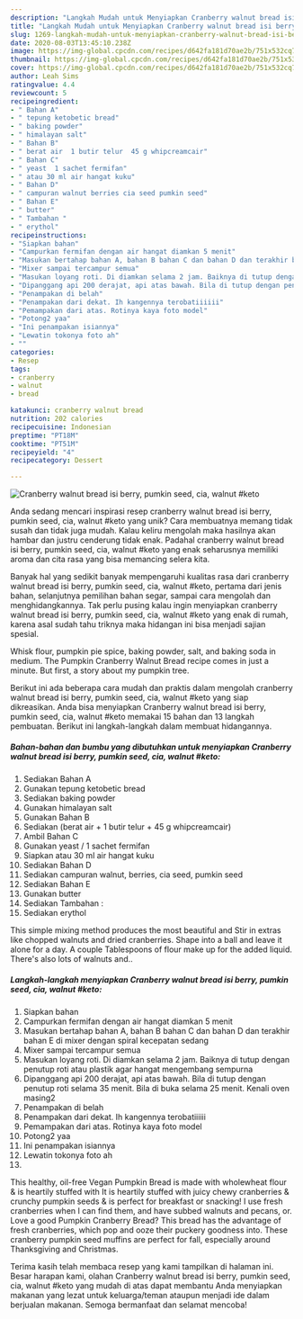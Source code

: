 ```yaml
---
description: "Langkah Mudah untuk Menyiapkan Cranberry walnut bread isi berry, pumkin seed, cia, walnut #keto Anti Gagal"
title: "Langkah Mudah untuk Menyiapkan Cranberry walnut bread isi berry, pumkin seed, cia, walnut #keto Anti Gagal"
slug: 1269-langkah-mudah-untuk-menyiapkan-cranberry-walnut-bread-isi-berry-pumkin-seed-cia-walnut-keto-anti-gagal
date: 2020-08-03T13:45:10.238Z
image: https://img-global.cpcdn.com/recipes/d642fa181d70ae2b/751x532cq70/cranberry-walnut-bread-isi-berry-pumkin-seed-cia-walnut-keto-foto-resep-utama.jpg
thumbnail: https://img-global.cpcdn.com/recipes/d642fa181d70ae2b/751x532cq70/cranberry-walnut-bread-isi-berry-pumkin-seed-cia-walnut-keto-foto-resep-utama.jpg
cover: https://img-global.cpcdn.com/recipes/d642fa181d70ae2b/751x532cq70/cranberry-walnut-bread-isi-berry-pumkin-seed-cia-walnut-keto-foto-resep-utama.jpg
author: Leah Sims
ratingvalue: 4.4
reviewcount: 5
recipeingredient:
- " Bahan A"
- " tepung ketobetic bread"
- " baking powder"
- " himalayan salt"
- " Bahan B"
- " berat air  1 butir telur  45 g whipcreamcair"
- " Bahan C"
- " yeast  1 sachet fermifan"
- " atau 30 ml air hangat kuku"
- " Bahan D"
- " campuran walnut berries cia seed pumkin seed"
- " Bahan E"
- " butter"
- " Tambahan "
- " erythol"
recipeinstructions:
- "Siapkan bahan"
- "Campurkan fermifan dengan air hangat diamkan 5 menit"
- "Masukan bertahap bahan A, bahan B bahan C dan bahan D dan terakhir bahan E di mixer dengan spiral kecepatan sedang"
- "Mixer sampai tercampur semua"
- "Masukan loyang roti. Di diamkan selama 2 jam. Baiknya di tutup dengan penutup roti atau plastik agar hangat mengembang sempurna"
- "Dipanggang api 200 derajat, api atas bawah. Bila di tutup dengan penutup roti selama 35 menit. Bila di buka selama 25 menit. Kenali oven masing2"
- "Penampakan di belah"
- "Penampakan dari dekat. Ih kangennya terobatiiiiii"
- "Pemampakan dari atas. Rotinya kaya foto model"
- "Potong2 yaa"
- "Ini penampakan isiannya"
- "Lewatin tokonya foto ah"
- ""
categories:
- Resep
tags:
- cranberry
- walnut
- bread

katakunci: cranberry walnut bread 
nutrition: 202 calories
recipecuisine: Indonesian
preptime: "PT18M"
cooktime: "PT51M"
recipeyield: "4"
recipecategory: Dessert

---
```



![Cranberry walnut bread isi berry, pumkin seed, cia, walnut #keto](https://img-global.cpcdn.com/recipes/d642fa181d70ae2b/751x532cq70/cranberry-walnut-bread-isi-berry-pumkin-seed-cia-walnut-keto-foto-resep-utama.jpg)

Anda sedang mencari inspirasi resep cranberry walnut bread isi berry, pumkin seed, cia, walnut #keto yang unik? Cara membuatnya memang tidak susah dan tidak juga mudah. Kalau keliru mengolah maka hasilnya akan hambar dan justru cenderung tidak enak. Padahal cranberry walnut bread isi berry, pumkin seed, cia, walnut #keto yang enak seharusnya memiliki aroma dan cita rasa yang bisa memancing selera kita.

Banyak hal yang sedikit banyak mempengaruhi kualitas rasa dari cranberry walnut bread isi berry, pumkin seed, cia, walnut #keto, pertama dari jenis bahan, selanjutnya pemilihan bahan segar, sampai cara mengolah dan menghidangkannya. Tak perlu pusing kalau ingin menyiapkan cranberry walnut bread isi berry, pumkin seed, cia, walnut #keto yang enak di rumah, karena asal sudah tahu triknya maka hidangan ini bisa menjadi sajian spesial.

Whisk flour, pumpkin pie spice, baking powder, salt, and baking soda in medium. The Pumpkin Cranberry Walnut Bread recipe comes in just a minute. But first, a story about my pumpkin tree.


Berikut ini ada beberapa cara mudah dan praktis dalam mengolah cranberry walnut bread isi berry, pumkin seed, cia, walnut #keto yang siap dikreasikan. Anda bisa menyiapkan Cranberry walnut bread isi berry, pumkin seed, cia, walnut #keto memakai 15 bahan dan 13 langkah pembuatan. Berikut ini langkah-langkah dalam membuat hidangannya.

<!--inarticleads1-->

##### Bahan-bahan dan bumbu yang dibutuhkan untuk menyiapkan Cranberry walnut bread isi berry, pumkin seed, cia, walnut #keto:

1. Sediakan  Bahan A
1. Gunakan  tepung ketobetic bread
1. Sediakan  baking powder
1. Gunakan  himalayan salt
1. Gunakan  Bahan B
1. Sediakan  (berat air + 1 butir telur + 45 g whipcreamcair)
1. Ambil  Bahan C
1. Gunakan  yeast / 1 sachet fermifan
1. Siapkan  atau 30 ml air hangat kuku
1. Sediakan  Bahan D
1. Sediakan  campuran walnut, berries, cia seed, pumkin seed
1. Sediakan  Bahan E
1. Gunakan  butter
1. Sediakan  Tambahan :
1. Sediakan  erythol


This simple mixing method produces the most beautiful and Stir in extras like chopped walnuts and dried cranberries. Shape into a ball and leave it alone for a day. A couple Tablespoons of flour make up for the added liquid. There&#39;s also lots of walnuts and.. 

<!--inarticleads2-->

##### Langkah-langkah menyiapkan Cranberry walnut bread isi berry, pumkin seed, cia, walnut #keto:

1. Siapkan bahan
1. Campurkan fermifan dengan air hangat diamkan 5 menit
1. Masukan bertahap bahan A, bahan B bahan C dan bahan D dan terakhir bahan E di mixer dengan spiral kecepatan sedang
1. Mixer sampai tercampur semua
1. Masukan loyang roti. Di diamkan selama 2 jam. Baiknya di tutup dengan penutup roti atau plastik agar hangat mengembang sempurna
1. Dipanggang api 200 derajat, api atas bawah. Bila di tutup dengan penutup roti selama 35 menit. Bila di buka selama 25 menit. Kenali oven masing2
1. Penampakan di belah
1. Penampakan dari dekat. Ih kangennya terobatiiiiii
1. Pemampakan dari atas. Rotinya kaya foto model
1. Potong2 yaa
1. Ini penampakan isiannya
1. Lewatin tokonya foto ah
1. 


This healthy, oil-free Vegan Pumpkin Bread is made with wholewheat flour &amp; is heartily stuffed with It is heartily stuffed with juicy chewy cranberries &amp; crunchy pumpkin seeds &amp; is perfect for breakfast or snacking! I use fresh cranberries when I can find them, and have subbed walnuts and pecans, or. Love a good Pumpkin Cranberry Bread? This bread has the advantage of fresh cranberries, which pop and ooze their puckery goodness into. These cranberry pumpkin seed muffins are perfect for fall, especially around Thanksgiving and Christmas. 

Terima kasih telah membaca resep yang kami tampilkan di halaman ini. Besar harapan kami, olahan Cranberry walnut bread isi berry, pumkin seed, cia, walnut #keto yang mudah di atas dapat membantu Anda menyiapkan makanan yang lezat untuk keluarga/teman ataupun menjadi ide dalam berjualan makanan. Semoga bermanfaat dan selamat mencoba!
